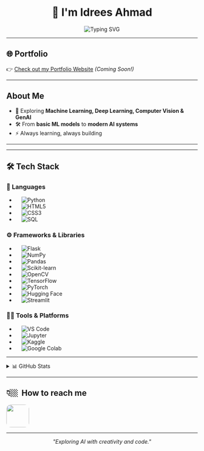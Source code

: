 <h1 align="center">👋 I'm Idrees Ahmad</h1>

<p align="center">
  <img src="https://readme-typing-svg.herokuapp.com?font=Fira+Code&weight=600&size=24&pause=1000&color=00C2FF&center=true&vCenter=true&random=false&width=600&lines=AI+Engineer;Deep+Learning+%7C+Computer+Vision+%7C+GenAI;Always+Learning+%7C+Always+Building" alt="Typing SVG" />
</p>

---

## 🌐 Portfolio  
👉 [Check out my Portfolio Website](https://your-portfolio-link.com) *(Coming Soon!)*  

---

##  About Me    
- 🧠 Exploring **Machine Learning, Deep Learning, Computer Vision & GenAI**  
- 🛠️ From **basic ML models** to **modern AI systems**  
- ⚡ Always learning, always building  

---

---

## 🛠️ Tech Stack  

### 🐍 Languages  
- &nbsp;&nbsp;&nbsp; ![Python](https://img.shields.io/badge/Python-3776AB?style=for-the-badge&logo=python&logoColor=white)  
- &nbsp;&nbsp;&nbsp; ![HTML5](https://img.shields.io/badge/HTML5-E34F26?style=for-the-badge&logo=html5&logoColor=white)  
- &nbsp;&nbsp;&nbsp; ![CSS3](https://img.shields.io/badge/CSS3-1572B6?style=for-the-badge&logo=css3&logoColor=white)  
- &nbsp;&nbsp;&nbsp; ![SQL](https://img.shields.io/badge/SQL-336791?style=for-the-badge&logo=postgresql&logoColor=white)  

### ⚙️ Frameworks & Libraries  
- &nbsp;&nbsp;&nbsp; ![Flask](https://img.shields.io/badge/Flask-000000?style=for-the-badge&logo=flask&logoColor=white)  
- &nbsp;&nbsp;&nbsp; ![NumPy](https://img.shields.io/badge/NumPy-013243?style=for-the-badge&logo=numpy&logoColor=white)  
- &nbsp;&nbsp;&nbsp; ![Pandas](https://img.shields.io/badge/Pandas-150458?style=for-the-badge&logo=pandas&logoColor=white)  
- &nbsp;&nbsp;&nbsp; ![Scikit-learn](https://img.shields.io/badge/Scikit--Learn-F7931E?style=for-the-badge&logo=scikitlearn&logoColor=white)  
- &nbsp;&nbsp;&nbsp; ![OpenCV](https://img.shields.io/badge/OpenCV-27338e?style=for-the-badge&logo=opencv&logoColor=white)  
- &nbsp;&nbsp;&nbsp; ![TensorFlow](https://img.shields.io/badge/TensorFlow-FF6F00?style=for-the-badge&logo=tensorflow&logoColor=white)  
- &nbsp;&nbsp;&nbsp; ![PyTorch](https://img.shields.io/badge/PyTorch-EE4C2C?style=for-the-badge&logo=pytorch&logoColor=white)  
- &nbsp;&nbsp;&nbsp; ![Hugging Face](https://img.shields.io/badge/HuggingFace-ffcc00?style=for-the-badge&logo=huggingface&logoColor=black)  
- &nbsp;&nbsp;&nbsp; ![Streamlit](https://img.shields.io/badge/Streamlit-FF4B4B?style=for-the-badge&logo=streamlit&logoColor=white)  

### 🧑‍💻 Tools & Platforms  
- &nbsp;&nbsp;&nbsp; ![VS Code](https://img.shields.io/badge/VS%20Code-007ACC?style=for-the-badge&logo=visual-studio-code&logoColor=white)  
- &nbsp;&nbsp;&nbsp; ![Jupyter](https://img.shields.io/badge/Jupyter-F37626?style=for-the-badge&logo=jupyter&logoColor=white)  
- &nbsp;&nbsp;&nbsp; ![Kaggle](https://img.shields.io/badge/Kaggle-20BEFF?style=for-the-badge&logo=kaggle&logoColor=white)  
- &nbsp;&nbsp;&nbsp; ![Google Colab](https://img.shields.io/badge/Colab-F9AB00?style=for-the-badge&logo=googlecolab&logoColor=white)  

---



<details>
<summary>📊 GitHub Stats</summary>

<h2>📊&nbsp; Profile Summary</h2>
<a href="https://github.com/IdreesAh809">
  <img src="https://github-profile-summary-cards.vercel.app/api/cards/profile-details?username=IdreesAh809&theme=radical" alt="Profile Summary" />
</a>

<h2>📈&nbsp; Activity Graph</h2>
<a href="https://github.com/IdreesAh809">
  <img src="https://github-readme-activity-graph.vercel.app/graph?username=IdreesAh809&theme=react-dark" alt="Activity Graph" />
</a>

<h2>💻&nbsp; Streak Stats </h2>
<a href="https://github.com/IdreesAh809">
  <img src="https://github-readme-streak-stats.herokuapp.com/?user=IdreesAh809&theme=cobalt" alt="Streak Stats" />
</a>

</details>

---
<h2>👇🏼&nbsp; How to reach me</h2>

<p align="left">
  <a href="https://www.linkedin.com/in/idrees-ahmad-040648330" target="_blank">
    <img src="https://raw.githubusercontent.com/shar-mayank/shar-mayank/main/stuff/LinkedIn.svg" width="60" height="60" style="border-radius: 12px;">
  </a>
</p>

<hr>

<p align="center"><i>"Exploring AI with creativity and code."</i></p>
